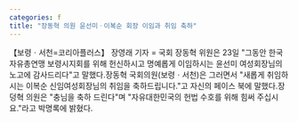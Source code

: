 ```yaml
---
categories: f
title: "장동혁 의원 윤선미ㆍ이복순 회장 이임과 취임 축하"
---
```

【보령ㆍ서천=코리아플러스】 장영래 기자 = 국회 장동혁 위원은 23일 "그동안 한국자유총연맹 보령시지회를 위해 헌신하시고 명예롭게 이임하시는 윤선미 여성회장님의 노고에 감사드리다"고 말했다.장동혁 국회의원(보령ㆍ서천)은 그러면서 "새롭게 취임하시는 이복순 신임여성회장님의 취임을 축하드립니다."고 자신의 페이스 북에 말했다.장덩혁 의원은 "충님을 축하 드린다"며 "자유대한민국의 헌법 수호를 위해 힘써 주십시요."라고 박명록에 밝혔다.